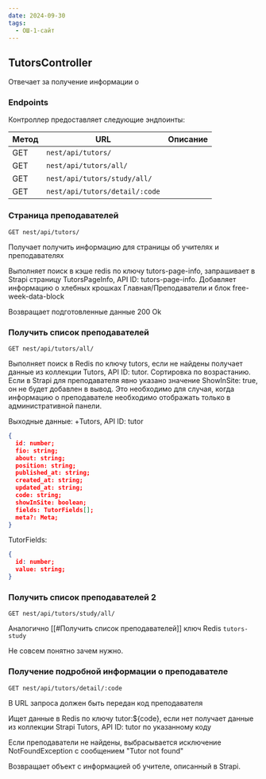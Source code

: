 ```yaml
---
date: 2024-09-30
tags:
  - ОШ-1-сайт
---
```

## TutorsController

Отвечает за получение информации о

### Endpoints

Контроллер предоставляет следующие эндпоинты:

| Метод | URL                            | Описание |
| ----- | ------------------------------ | -------- |
| GET   | `nest/api/tutors/`             |          |
| GET   | `nest/api/tutors/all/`         |          |
| GET   | `nest/api/tutors/study/all/`   |          |
| GET   | `nest/api/tutors/detail/:code` |          |

### Страница преподавателей

`GET nest/api/tutors/`

Получает получить информацию для страницы об учителях и преподавателях

Выполняет поиск в кэше redis по ключу tutors-page-info, запрашивает в Strapi страницу TutorsPageInfo, API ID: tutors-page-info. Добавляет информацию о хлебных крошках Главная/Преподаватели и блок free-week-data-block

Возвращает подготовленные данные 200 Ok

### Получить список преподавателей

`GET nest/api/tutors/all/`

Выполняет поиск в Redis по ключу tutors, если не найдены получает данные из коллекции Tutors, API ID: tutor. Сортировка по возрастанию. Если в Strapi для преподавателя явно указано значение ShowInSite: true, он не будет добавлен в вывод. Это необходимо для случая, когда информацию о преподавателе необходимо отображать только в административной панели.

Выходные данные: +Tutors, API ID: tutor

```json
{
  id: number;
  fio: string;
  about: string;
  position: string;
  published_at: string;
  created_at: string;
  updated_at: string;
  code: string;
  showInSite: boolean;
  fields: TutorFields[];
  meta?: Meta;
}
```

TutorFields:

```json
{
  id: number;
  value: string;
}
```

### Получить список преподавателей 2

`GET nest/api/tutors/study/all/`

Аналогично [[#Получить список преподавателей]] ключ Redis `tutors-study`

Не совсем понятно зачем нужно.

### Получение подробной информации о преподавателе

`GET nest/api/tutors/detail/:code`

В URL запроса должен быть передан код преподавателя

Ищет данные в Redis по ключу tutor:${code}, если нет получает данные из коллекции Strapi Tutors, API ID: tutor по указанному коду

Если преподаватели не найдены, выбрасывается исключение NotFoundException с сообщением "Tutor not found"

Возвращает объект с информацией об учителе, описанный в Strapi.